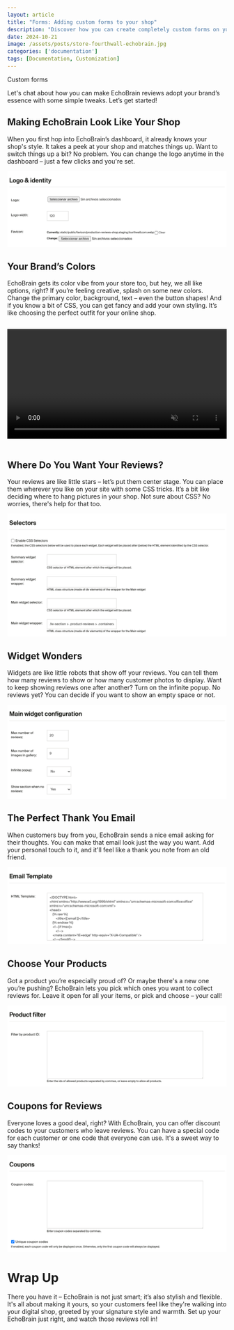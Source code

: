 ```yaml
---
layout: article
title: "Forms: Adding custom forms to your shop"
description: "Discover how you can create completely custom forms on your shop with EchoBrain."
date: 2024-10-21
image: /assets/posts/store-fourthwall-echobrain.jpg
categories: ['documentation']
tags: [Documentation, Customization]
---
```


Custom forms

Let's chat about how you can make EchoBrain reviews adopt your brand’s essence with some simple tweaks. Let’s get started!

## Making EchoBrain Look Like Your Shop
When you first hop into EchoBrain’s dashboard, it already knows your shop's style. It takes a peek at your shop and matches things up. Want to switch things up a bit? No problem. You can change the logo anytime in the dashboard – just a few clicks and you're set.

![EchoBrain dashboard logo and identity](/assets/posts/echo-brain.com_admin_store_domains_logo_identity.png)

## Your Brand’s Colors
EchoBrain gets its color vibe from your store too, but hey, we all like options, right? If you’re feeling creative, splash on some new colors. Change the primary color, background, text – even the button shapes! And if you know a bit of CSS, you can get fancy and add your own styling. It’s like choosing the perfect outfit for your online shop.

<video src="/assets/posts/page-css-custom-color-star.mp4" muted="" autoplay="" width="100%" loop="" style="margin:15px 0;"></video>

## Where Do You Want Your Reviews?
Your reviews are like little stars – let’s put them center stage. You can place them wherever you like on your site with some CSS tricks. It’s a bit like deciding where to hang pictures in your shop. Not sure about CSS? No worries, there's help for that too.

![EchoBrain dashboard logo and identity](/assets/posts/echo-brain.com_admin_selectors.png)

## Widget Wonders
Widgets are like little robots that show off your reviews. You can tell them how many reviews to show or how many customer photos to display. Want to keep showing reviews one after another? Turn on the infinite popup. No reviews yet? You can decide if you want to show an empty space or not.

![EchoBrain dashboard widget configuration](/assets/posts/echo-brain.com_admin_main_widget_confiuration.png)

## The Perfect Thank You Email
When customers buy from you, EchoBrain sends a nice email asking for their thoughts. You can make that email look just the way you want. Add your personal touch to it, and it'll feel like a thank you note from an old friend.

![EchoBrain dashboard email](/assets/posts/echo-brain.com_admin_email_template.png)

## Choose Your Products
Got a product you’re especially proud of? Or maybe there's a new one you’re pushing? EchoBrain lets you pick which ones you want to collect reviews for. Leave it open for all your items, or pick and choose – your call!

![EchoBrain dashboard product filter](/assets/posts/echo-brain.com_admin_product_filter.png)

## Coupons for Reviews
Everyone loves a good deal, right? With EchoBrain, you can offer discount codes to your customers who leave reviews. You can have a special code for each customer or one code that everyone can use. It's a sweet way to say thanks!

![EchoBrain dashboard coupon](/assets/posts/echo-brain.com_admin_coupons.png)

# Wrap Up
There you have it – EchoBrain is not just smart; it’s also stylish and flexible. It's all about making it yours, so your customers feel like they're walking into your digital shop, greeted by your signature style and warmth. Set up your EchoBrain just right, and watch those reviews roll in!